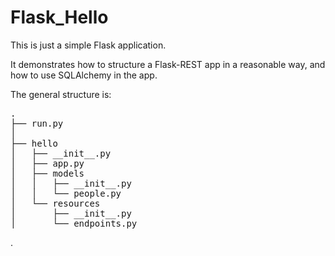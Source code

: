 # Flask_Hello

This is just a simple Flask application.

It demonstrates how to structure a Flask-REST app in a reasonable way, and how to use SQLAlchemy in the app.

The general structure is:

<pre>
.
├── run.py
│
├── hello
│   ├── __init__.py
│   ├── app.py
│   ├── models
│   │   ├── __init__.py
│   │   └── people.py
│   └── resources
│       ├── __init__.py
│       └── endpoints.py
</pre>

.

